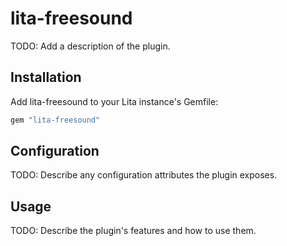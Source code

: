 # lita-freesound

TODO: Add a description of the plugin.

## Installation

Add lita-freesound to your Lita instance's Gemfile:

``` ruby
gem "lita-freesound"
```

## Configuration

TODO: Describe any configuration attributes the plugin exposes.

## Usage

TODO: Describe the plugin's features and how to use them.
